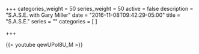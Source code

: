 +++
categories_weight = 50
series_weight = 50
active = false
description = "S.A.S.E. with Gary Miller"
date = "2016-11-08T09:42:29-05:00"
title = "S.A.S.E."
series = ""
categories = [
]

+++

{{< youtube qewUPol8U_M >}}
